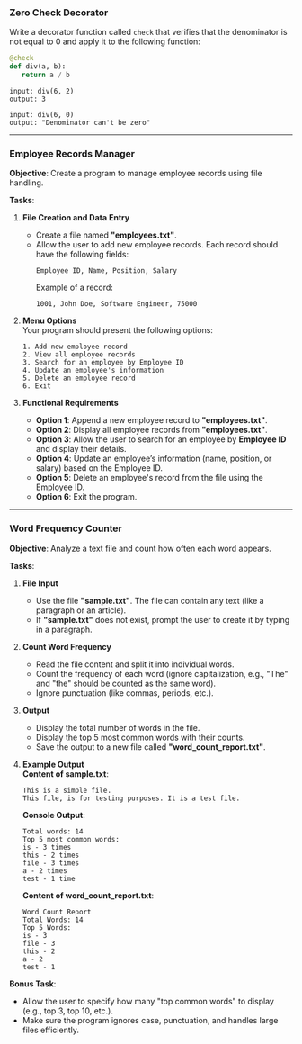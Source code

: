 ### Zero Check Decorator

Write a decorator function called `check` that verifies that the denominator is not equal to 0 and apply it to the following function:

```python
@check
def div(a, b):
   return a / b
```

```
input: div(6, 2)
output: 3
```

```
input: div(6, 0)
output: "Denominator can't be zero"
```

---

### **Employee Records Manager**
**Objective**: Create a program to manage employee records using file handling.  

**Tasks**:  
1. **File Creation and Data Entry**  
   - Create a file named **"employees.txt"**.  
   - Allow the user to add new employee records. Each record should have the following fields:  
     ```
     Employee ID, Name, Position, Salary
     ```
     Example of a record:  
     ```
     1001, John Doe, Software Engineer, 75000
     ```

2. **Menu Options**  
   Your program should present the following options:  
   ```
   1. Add new employee record
   2. View all employee records
   3. Search for an employee by Employee ID
   4. Update an employee's information
   5. Delete an employee record
   6. Exit
   ```

3. **Functional Requirements**  
   - **Option 1**: Append a new employee record to **"employees.txt"**.  
   - **Option 2**: Display all employee records from **"employees.txt"**.  
   - **Option 3**: Allow the user to search for an employee by **Employee ID** and display their details.  
   - **Option 4**: Update an employee’s information (name, position, or salary) based on the Employee ID.  
   - **Option 5**: Delete an employee's record from the file using the Employee ID.  
   - **Option 6**: Exit the program. 

---

### **Word Frequency Counter**
**Objective**: Analyze a text file and count how often each word appears.  

**Tasks**:  
1. **File Input**  
   - Use the file **"sample.txt"**. The file can contain any text (like a paragraph or an article).  
   - If **"sample.txt"** does not exist, prompt the user to create it by typing in a paragraph.  

2. **Count Word Frequency**  
   - Read the file content and split it into individual words.  
   - Count the frequency of each word (ignore capitalization, e.g., "The" and "the" should be counted as the same word).  
   - Ignore punctuation (like commas, periods, etc.).  

3. **Output**  
   - Display the total number of words in the file.  
   - Display the top 5 most common words with their counts.  
   - Save the output to a new file called **"word_count_report.txt"**.  

4. **Example Output**  
   **Content of sample.txt**:  
   ```
   This is a simple file.
   This file, is for testing purposes. It is a test file.
   ```

   **Console Output**:  
   ```
   Total words: 14
   Top 5 most common words:
   is - 3 times
   this - 2 times
   file - 3 times
   a - 2 times
   test - 1 time
   ```

   **Content of word_count_report.txt**:  
   ```
   Word Count Report
   Total Words: 14
   Top 5 Words:
   is - 3
   file - 3
   this - 2
   a - 2
   test - 1
   ```

**Bonus Task**:  
- Allow the user to specify how many "top common words" to display (e.g., top 3, top 10, etc.).  
- Make sure the program ignores case, punctuation, and handles large files efficiently.  
